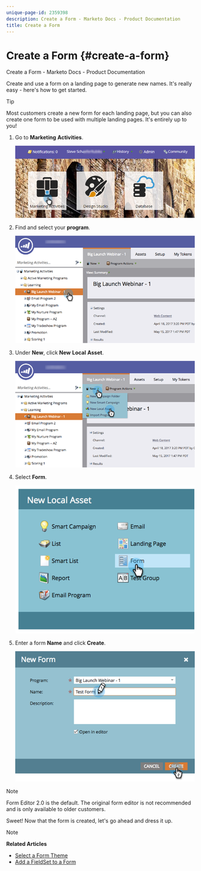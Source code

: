 ```yaml
---
unique-page-id: 2359398
description: Create a Form - Marketo Docs - Product Documentation
title: Create a Form
---
```


# Create a Form {#create-a-form}

Create a Form - Marketo Docs - Product Documentation

Create and use a form on a landing page to generate new names. It's really easy - here's how to get started.

>[!TIP]
>
>Most customers create a new form for each landing page, but you can also create one form to be used with multiple landing pages. It's entirely up to you!

1. Go to **Marketing** **Activities**.

   ![](assets/login-marketing-activities.png)

1. Find and select your **program**.

   ![](assets/programseelct.png)

1. Under **New**, click **New** **Local** **Asset**.

   ![](assets/newlocalasset.png)

1. Select **Form**.

   ![](assets/image2014-9-15-17-3a1-3a20.png)

1. Enter a form **Name** and click **Create**.

   ![](assets/newformwithhands.png)

>[!NOTE]
>
>Form Editor 2.0 is the default. The original form editor is not recommended and is only available to older customers.

Sweet! Now that the form is created, let's go ahead and dress it up. 

>[!NOTE]
>
>**Related Articles**
>
>* [Select a Form Theme](select-a-form-theme.md)
>* [Add a FieldSet to a Form](../../../../product-docs/demand-generation/forms/form-fields/add-a-fieldset-to-a-form.md)
>

